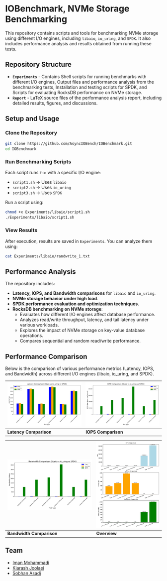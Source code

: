 # IOBenchmark, NVMe Storage Benchmarking

This repository contains scripts and tools for benchmarking NVMe storage using different I/O engines, including `libaio`, `io_uring`, and `SPDK`. It also includes performance analysis and results obtained from running these tests.

## Repository Structure
- **`Experiments`** - Contains Shell scripts for running benchmarks with different I/O engines, Output files and performance analysis from the benchmarking tests, Installation and testing scripts for SPDK, and Scripts for evaluating RocksDB performance on NVMe storage.
- **`Report`** - LaTeX source files of the performance analysis report, including detailed results, figures, and discussions.

## Setup and Usage

### Clone the Repository
```bash
git clone https://github.com/AsyncIOBench/IOBenchmark.git
cd IOBenchmark
```

### Run Benchmarking Scripts
Each script runs `fio` with a specific I/O engine:
- `script1.sh` → Uses `libaio`
- `script2.sh` → Uses `io_uring`
- `script3.sh` → Uses `SPDK`

Run a script using:
```bash
chmod +x Experiments/libaio/script1.sh
./Experiments/libaio/script1.sh
```

### View Results
After execution, results are saved in `Experiments`. You can analyze them using:
```bash
cat Experiments/libaio/randwrite_1.txt
```

## Performance Analysis
The repository includes:
- **Latency, IOPS, and Bandwidth comparisons** for `libaio` and `io_uring`.
- **NVMe storage behavior under high load**.
- **SPDK performance evaluation and optimization techniques**.
- **RocksDB benchmarking on NVMe storage**: 
  - Evaluates how different I/O engines affect database performance.
  - Analyzes read/write throughput, latency, and tail latency under various workloads.
  - Explores the impact of NVMe storage on key-value database operations.
  - Compares sequential and random read/write performance.

## Performance Comparison

Below is the comparison of various performance metrics (Latency, IOPS, and Bandwidth) across different I/O engines (libaio, io_uring, and SPDK).

| ![Latency Comparison](latency_comparison.png) | ![IOPS Comparison](iops_comparison.png) |
|-----------------------------------------------------|------------------------------------------------|
| **Latency Comparison**                              | **IOPS Comparison**                           |

| ![Bandwidth Comparison](bandwidth_comparison.png) | ![Overview](Overview.png) |
|---------------------------------------------------------|------------------------------------------------------|
| **Bandwidth Comparison**                               | **Overview**                              |

## Team
- [Iman Mohammadi](https://github.com/Imanm02)
- [Kiarash Joolaei](https://github.com/KiaJJ)
- [Sobhan Asadi](https://github.com/SobhanAsadi)

